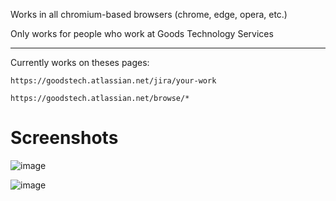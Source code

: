 Works in all chromium-based browsers (chrome, edge, opera, etc.)

Only works for people who work at Goods Technology Services

---

Currently works on theses pages:

`https://goodstech.atlassian.net/jira/your-work`

`https://goodstech.atlassian.net/browse/*`

# Screenshots

![image](https://github.com/merissler/jira-ticket-color-changer/assets/173270943/fcba96c4-c77a-4fa5-941b-adf3bdb2610c)

![image](https://github.com/merissler/jira-ticket-color-changer/assets/173270943/b280c8a2-3617-4621-bc11-7b800d8bf90c)
